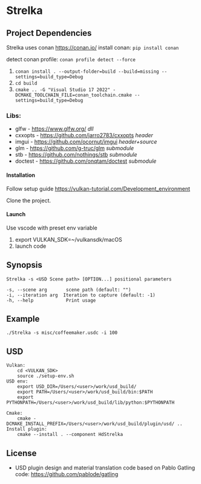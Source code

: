# Strelka

## Project Dependencies

Strelka uses conan https://conan.io/
install conan: `pip install conan` 

detect conan profile: `conan profile detect --force`

1. `conan install . --output-folder=build --build=missing --settings=build_type=Debug`
2. `cd build`
3. `cmake .. -G "Visual Studio 17 2022" -DCMAKE_TOOLCHAIN_FILE=conan_toolchain.cmake --settings=build_type=Debug`

### Libs:
- glfw    - https://www.glfw.org/     *dll*
- cxxopts   - https://github.com/jarro2783/cxxopts  *header*
- imgui   - https://github.com/ocornut/imgui *header+source*
- glm      - https://github.com/g-truc/glm *submodule*
- stb       - https://github.com/nothings/stb *submodule*
- doctest      - https://github.com/onqtam/doctest *submodule*

#### Installation
Follow setup guide https://vulkan-tutorial.com/Development_environment

Clone the project.
   

#### Launch
Use vscode with preset env variable
1. export VULKAN_SDK=~/vulkansdk/macOS
2. launch code 
    
## Synopsis 

    Strelka -s <USD Scene path> [OPTION...] positional parameters

    -s, --scene arg       scene path (default: "")
    -i, --iteration arg  Iteration to capture (default: -1)
    -h, --help            Print usage

## Example

    ./Strelka -s misc/coffeemaker.usdc -i 100

## USD
    Vulkan:
        cd <VULKAN_SDK>
        source ./setup-env.sh
    USD env:
        export USD_DIR=/Users/<user>/work/usd_build/
        export PATH=/Users/<user>/work/usd_build/bin:$PATH
        export PYTHONPATH=/Users/<user>/work/usd_build/lib/python:$PYTHONPATH

    Cmake:
        cmake -DCMAKE_INSTALL_PREFIX=/Users/<user>/work/usd_build/plugin/usd/ ..
    Install plugin:
        cmake --install . --component HdStrelka

## License
* USD plugin design and material translation code based on Pablo Gatling code:
https://github.com/pablode/gatling